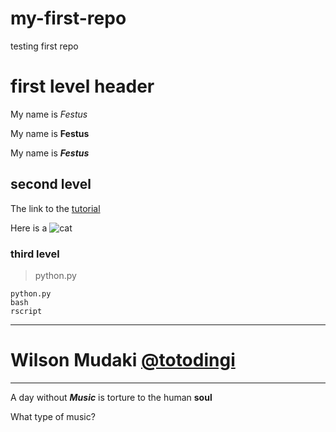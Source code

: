 # my-first-repo
testing first repo

# first level header

My name is *Festus*

My name is **Festus**

My name is **_Festus_**

## second level
The link to the [tutorial](https://docs.google.com/presentation/d/1NVHLHiL-tw-3e5KYFY-N_ISjWgGHIs45eAypEUep_hU/edit#slide=id.g1088c5b110_0_149)

Here is  a ![cat](https://i.pinimg.com/originals/e4/27/55/e427556aa518c002db39e9d2b1fa5649.jpg)


### third level

> python.py

```
python.py
bash 
rscript
```

------

# Wilson Mudaki [@totodingi](https://github.com/totodingi)

---

A day without ***Music*** is torture to the human **soul**

What type of music?
